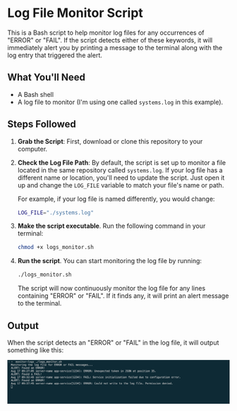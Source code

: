 # Log File Monitor Script

This is a Bash script to help monitor log files for any occurrences of "ERROR" or "FAIL". If the script detects either of these keywords, it will immediately alert you by printing a message to the terminal along with the log entry that triggered the alert.

## What You'll Need

- A Bash shell
- A log file to monitor (I'm using one called `systems.log` in this example).

## Steps Followed
1. **Grab the Script**: First, download or clone this repository to your computer.

2. **Check the Log File Path**: By default, the script is set up to monitor a file located in the same repository called `systems.log`. If your log file has a different name or location, you'll need to update the script. Just open it up and change the `LOG_FILE` variable to match your file's name or path.

    For example, if your log file is named differently, you would change:

    ```bash
    LOG_FILE="./systems.log"
    ```

3. **Make the script executable**. Run the following command in your terminal:

    ```bash
    chmod +x logs_monitor.sh
    ```

4. **Run the script**. You can start monitoring the log file by running:

    ```bash
    ./logs_monitor.sh
    ```

    The script will now continuously monitor the log file for any lines containing "ERROR" or "FAIL". If it finds any, it will print an alert message to the terminal.

## Output

When the script detects an "ERROR" or "FAIL" in the log file, it will output something like this:

![return](img/picturethree.png)